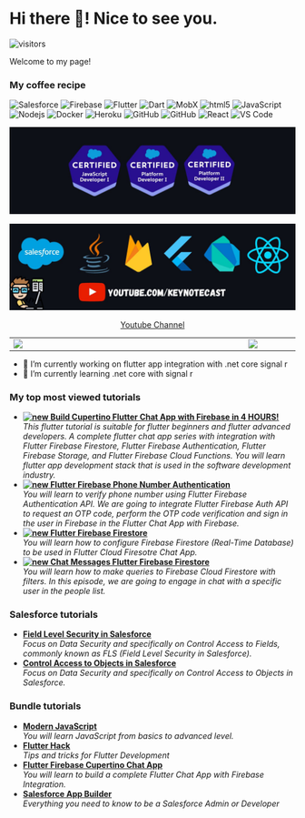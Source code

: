 <h1> Hi there 👋! Nice to see you. </h1>

![visitors](https://visitor-badge.laobi.icu/badge?page_id=fpatelm.visitor-badge)
<p>Welcome to my page!</p>

<h3>My coffee recipe</h3>
<p>
  <img alt="Salesforce" src="https://img.shields.io/badge/-Salesforce-1798c1?style=flat-square&logo=salesforce&logoColor=white" />
  <img alt="Firebase" src="https://img.shields.io/badge/-Firebase-ffa611?style=flat-square&logo=firebase&logoColor=white" />
  <img alt="Flutter" src="https://img.shields.io/badge/-Flutter-52A3F2?style=flat-square&logo=flutter&logoColor=white" />
  <img alt="Dart" src="https://img.shields.io/badge/-Dart-blue?style=flat-square&logo=dart&logoColor=white" />
  <img alt="MobX" src="https://img.shields.io/badge/-MobX-14459D?style=flat-square&logo=mobx&logoColor=whitee" />
  <img alt="html5" src="https://img.shields.io/badge/-HTML5-E34F26?style=flat-square&logo=html5&logoColor=white" />
  <img alt="JavaScript" src="https://img.shields.io/badge/-JavaScript-f0db4f?style=flat-square&logo=javascript&logoColor=white" />
  <img alt="Nodejs" src="https://img.shields.io/badge/-Nodejs-43853d?style=flat-square&logo=Node.js&logoColor=white" />
  <img alt="Docker" src="https://img.shields.io/badge/-Docker-46a2f1?style=flat-square&logo=docker&logoColor=white" />
  <img alt="Heroku" src="https://img.shields.io/badge/-Heroku-430098?style=flat-square&logo=heroku&logoColor=white" />
  <img alt="GitHub" src="https://img.shields.io/badge/-GitHub-000000?style=flat-square&logo=github&logoColor=white" />
  <img alt="GitHub" src="https://img.shields.io/badge/-GIT-black?style=flat-square&logo=git&logoColor=white" />
  <img alt="React" src="https://img.shields.io/badge/-React-black?style=flat-square&logo=react&logoColor=blue" />
  
  
  
  <img alt="VS Code" src="https://camo.githubusercontent.com/28d844544b515f2f83a33f7a0dba0b338b152e9fc387007a7667efd8f3aa62eb/68747470733a2f2f696d672e736869656c64732e696f2f62616467652f2d5653253230436f64652d3030374143433f7374796c653d666c61742d737175617265266c6f676f3d76697375616c2d73747564696f2d636f6465" />
 
  
  <!-- https://img.shields.io/badge/-Source%20Tree-blue?style=flat-square&logo=sourcetree&logoColor=white -->
  
  <!-- https://img.shields.io/badge/-CSS-blue?style=flat-square&logo=css3&logoColor=white -->
  
  <!-- https://img.shields.io/badge/-Source%20Tree-blue?style=flat-square&logo=sourcetree&logoColor=white -->
  
</p>

![Faizal](https://github.com/fpatelm/fpatelm/blob/main/certs-02.jpg)
<!--![Faizal](https://github.com/fpatelm/fpatelm/blob/main/banner-01.jpg)-->

[![Faizal](https://github.com/fpatelm/fpatelm/blob/main/banner-01.jpg)](https://www.youtube.com/keynotecast?sub_confirmation=1)


<p align="center">
  <a href="https://www.youtube.com/keynotecast">Youtube Channel</a>
</p>
  
  
<center>
  <table>
    <tr>
        <td><img width="400px" align="left" src="https://github-readme-stats.vercel.app/api/top-langs/?username=fpatelm&hide=html&layout=compact&theme=dark" /></td>
        <td><img width="495px" align="left" src="https://github-readme-stats.vercel.app/api?username=fpatelm&theme=dark" /></td>
    </tr>   
  </table>
</center>

- 🔭 I’m currently working on flutter app integration with .net core signal r
- 🌱 I’m currently learning .net core with signal r


<h3>My top most viewed tutorials</h3>
<ul>
<li><a href="https://youtu.be/tnnUBEpELy8" target="_blank"><b><img src="https://emojipedia-us.s3.dualstack.us-west-1.amazonaws.com/thumbs/240/apple/237/fire_1f525.png" width="20" alt="new" /> Build Cupertino Flutter Chat App with Firebase in 4 HOURS!</b></a><br/><i>This flutter tutorial is suitable for flutter beginners and flutter advanced developers. A complete flutter chat app series with integration with Flutter Firebase Firestore, Flutter Firebase Authentication, Flutter Firebase Storage, and Flutter Firebase Cloud Functions. You will learn flutter app development stack that is used in the software development industry.</i></li>
  <li><a href="https://youtu.be/ua9AfnGvP3Q" target="_blank"><b><img src="https://emojipedia-us.s3.dualstack.us-west-1.amazonaws.com/thumbs/240/apple/237/fire_1f525.png" width="20" alt="new" /> Flutter Firebase Phone Number Authentication</b></a><br/><i>You will learn to verify phone number using Flutter Firebase Authentication API. We are going to integrate Flutter Firebase Auth API to request an OTP code, perform the OTP code verification and sign in the user in Firebase in the Flutter Chat App with Firebase.</i></li>

<li><a href="https://youtu.be/zRRCY9mJNNE"><b><img src="https://emojipedia-us.s3.dualstack.us-west-1.amazonaws.com/thumbs/240/apple/237/fire_1f525.png" width="20" alt="new" /> Flutter Firebase Firestore</b></a><br/><i>You will learn how to configure Firebase Firestore (Real-Time Database) to be used in Flutter Cloud Firesotre Chat App.</i></li>
    

<li><a href="https://youtu.be/aKYfq-VPnMA"><b><img src="https://emojipedia-us.s3.dualstack.us-west-1.amazonaws.com/thumbs/240/apple/237/fire_1f525.png" width="20" alt="new" /> Chat Messages Flutter Firebase Firestore</b></a><br/><i>You will learn how to make queries to Firebase Cloud Firestore with filters. In this episode, we are going to engage in chat with a specific user in the people list.</i></li>
</ul>

<h3>Salesforce tutorials</h3>
<ul>
  <li><a href="https://youtu.be/vY3-MEsROtw"><b>Field Level Security in Salesforce</b></a><br/><i>Focus on Data Security and specifically on Control Access to Fields, commonly known as FLS (Field Level Security in Salesforce).
</i></li>
  
<li><a href="https://youtu.be/bwuHbyGEu4Y"><b>Control Access to Objects in Salesforce</b></a><br/><i>Focus on Data Security and specifically on Control Access to Objects in Salesforce.</i></li>
 
</ul>


<h3>Bundle tutorials</h3>
<ul>

<li><a href="https://youtube.com/playlist?list=PLD46K4dpufBGgAwrvl2DwDSo8EHNfW4UH"><b>Modern JavaScript</b></a><br/><i>You will learn JavaScript from basics to advanced level.
</i></li>
  
<li><a href="https://youtube.com/playlist?list=PLD46K4dpufBHryRDK5ljANBrdCVvjYQ21"><b>Flutter Hack</b></a><br/><i>Tips and tricks for Flutter Development</i></li>
  
<li><a href="https://youtube.com/playlist?list=PLD46K4dpufBEMDz5UblupcWLUiS2hFBXI"><b>Flutter Firebase Cupertino Chat App</b></a><br/><i>You will learn to build a complete Flutter Chat App with Firebase Integration.</i></li>
  
<li><a href="https://youtube.com/playlist?list=PLD46K4dpufBEu4uf044Nn9hFAasKVyh72"><b>Salesforce App Builder</b></a><br/><i>Everything you need to know to be a Salesforce Admin or Developer</i></li>
 
</ul>

<!--
**fpatelm/fpatelm** is a ✨ _special_ ✨ repository because its `README.md` (this file) appears on your GitHub profile.

Here are some ideas to get you started:

- 🔭 I’m currently working on ...
- 🌱 I’m currently learning ...
- 👯 I’m looking to collaborate on ...
- 🤔 I’m looking for help with ...
- 💬 Ask me about ...
- 📫 How to reach me: ...
- 😄 Pronouns: ...
- ⚡ Fun fact: ...
-->
